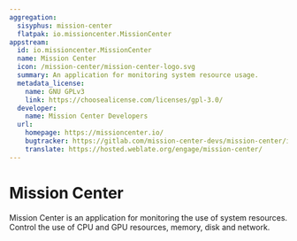 ```yaml
---
aggregation:
  sisyphus: mission-center
  flatpak: io.missioncenter.MissionCenter
appstream:
  id: io.missioncenter.MissionCenter
  name: Mission Center
  icon: /mission-center/mission-center-logo.svg
  summary: An application for monitoring system resource usage.
  metadata_license:
    name: GNU GPLv3
    link: https://choosealicense.com/licenses/gpl-3.0/
  developer:
    name: Mission Center Developers
  url:
    homepage: https://missioncenter.io/
    bugtracker: https://gitlab.com/mission-center-devs/mission-center/issues
    translate: https://hosted.weblate.org/engage/mission-center/
---
```


# Mission Center

Mission Center is an application for monitoring the use of system resources. Control the use of CPU and GPU resources, memory, disk and network.

<!--@include: @en/apps/.parts/install/content-repo.md-->
<!--@include: @en/apps/.parts/install/content-flatpak.md-->
